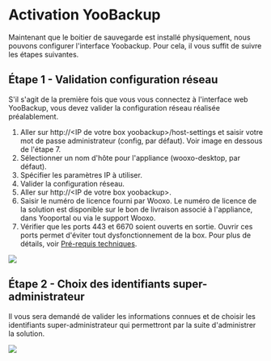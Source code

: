 # Activation YooBackup

Maintenant que le boitier de sauvegarde est installé physiquement, nous pouvons configurer l'interface Yoobackup. Pour cela, il vous suffit de suivre les étapes suivantes.

## Étape 1 - Validation configuration réseau

S'il s'agit de la première fois que vous vous connectez à l'interface web YooBackup, vous devez valider la configuration réseau réalisée préalablement.

1. Aller sur http://\<IP de votre box yoobackup>/host-settings et saisir votre mot de passe administrateur (config, par défaut). Voir image en dessous de l'étape 7.
2. Sélectionner un nom d'hôte pour l'appliance (wooxo-desktop, par défaut).
3. Spécifier les paramètres IP à utiliser.
4. Valider la configuration réseau.
5. Aller sur http://\<IP de votre box yoobackup>.
6. Saisir le numéro de licence fourni par Wooxo. Le numéro de licence de la solution est disponible sur le bon de livraison associé à l'appliance, dans Yooportal ou via le support Wooxo.
7. Vérifier que les ports 443 et 6670 soient ouverts en sortie. Ouvrir ces ports permet d'éviter tout dysfonctionnement de la box. Pour plus de détails, voir [Pré-requis techniques](pre-requis-techniques-1.md#pre-requis-reseau).

![](../.gitbook/assets/network\_config\_fr.png)

## Étape 2 - Choix des identifiants super-administrateur

Il vous sera demandé de valider les informations connues et de choisir les identifiants super-administrateur qui permettront par la suite d'administrer la solution.

![](https://blobscdn.gitbook.com/v0/b/gitbook-28427.appspot.com/o/assets%2F-LE\_YoCYu46hn1xUf8H8%2F-LFNQlXX-uPo38qaHBdo%2F-LFNRmd42lpYwREYoCou%2FInfo%20compl%C3%A9mentaires.PNG?alt=media\&token=961b4f1b-dad3-4590-816e-daa1e97a500c)

